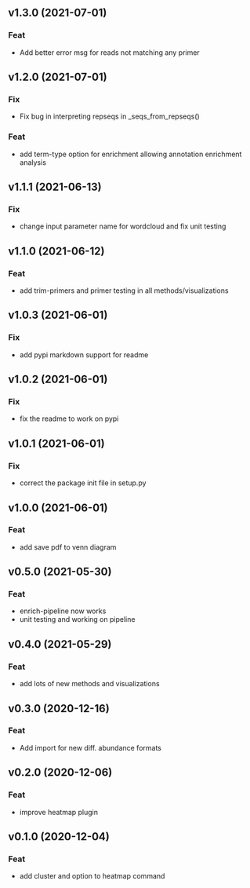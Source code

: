 ## v1.3.0 (2021-07-01)

### Feat

- Add better error msg for reads not matching any primer

## v1.2.0 (2021-07-01)

### Fix

- Fix bug in interpreting repseqs in _seqs_from_repseqs()

### Feat

- add term-type option for enrichment allowing annotation enrichment analysis

## v1.1.1 (2021-06-13)

### Fix

- change input parameter name for wordcloud and fix unit testing

## v1.1.0 (2021-06-12)

### Feat

- add trim-primers and primer testing in all methods/visualizations

## v1.0.3 (2021-06-01)

### Fix

- add pypi markdown support for readme

## v1.0.2 (2021-06-01)

### Fix

- fix the readme to work on pypi

## v1.0.1 (2021-06-01)

### Fix

- correct the package init file in setup.py

## v1.0.0 (2021-06-01)

### Feat

- add save pdf to venn diagram

## v0.5.0 (2021-05-30)

### Feat

- enrich-pipeline now works
- unit testing and working on pipeline

## v0.4.0 (2021-05-29)

### Feat

- add lots of new methods and visualizations

## v0.3.0 (2020-12-16)

### Feat

- Add import for new diff. abundance formats

## v0.2.0 (2020-12-06)

### Feat

- improve heatmap plugin

## v0.1.0 (2020-12-04)

### Feat

- add cluster and option to heatmap command
